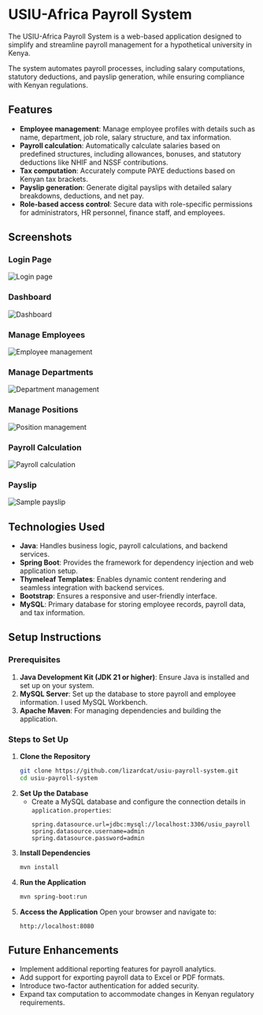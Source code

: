 # **USIU-Africa Payroll System**

The USIU-Africa Payroll System is a web-based application designed to simplify and streamline payroll management for a hypothetical university in Kenya.

The system automates payroll processes, including salary computations, statutory deductions, and payslip generation, while ensuring compliance with Kenyan regulations.

## **Features**

- **Employee management**: Manage employee profiles with details such as name, department, job role, salary structure, and tax information.
- **Payroll calculation**: Automatically calculate salaries based on predefined structures, including allowances, bonuses, and statutory deductions like NHIF and NSSF contributions.
- **Tax computation**: Accurately compute PAYE deductions based on Kenyan tax brackets.
- **Payslip generation**: Generate digital payslips with detailed salary breakdowns, deductions, and net pay.
- **Role-based access control**: Secure data with role-specific permissions for administrators, HR personnel, finance staff, and employees.

## **Screenshots**

### **Login Page**
![Login page](usiu/images/login_page.png)

### **Dashboard**
![Dashboard](usiu/images/main_dashboard.png)

### **Manage Employees**
![Employee management](usiu/images/manage_employees_page.png)

### **Manage Departments**
![Department management](usiu/images/manage_departments_page.png)

### **Manage Positions**
![Position management](usiu/images/manage_positions_page.png)

### **Payroll Calculation**
![Payroll calculation](usiu/images/payroll_calculations_page.png)

### **Payslip**
![Sample payslip](usiu/images/payslip_sample.png)

## **Technologies Used**

- **Java**: Handles business logic, payroll calculations, and backend services.
- **Spring Boot**: Provides the framework for dependency injection and web application setup.
- **Thymeleaf Templates**: Enables dynamic content rendering and seamless integration with backend services.
- **Bootstrap**: Ensures a responsive and user-friendly interface.
- **MySQL**: Primary database for storing employee records, payroll data, and tax information.

## **Setup Instructions**

### **Prerequisites**

1. **Java Development Kit (JDK 21 or higher)**: Ensure Java is installed and set up on your system.
2. **MySQL Server**: Set up the database to store payroll and employee information. I used MySQL Workbench.
3. **Apache Maven**: For managing dependencies and building the application.

### **Steps to Set Up**

1. **Clone the Repository**
   ```bash
   git clone https://github.com/lizardcat/usiu-payroll-system.git
   cd usiu-payroll-system
   ```
2. **Set Up the Database**
   - Create a MySQL database and configure the connection details in `application.properties`:
     ```properties
     spring.datasource.url=jdbc:mysql://localhost:3306/usiu_payroll
     spring.datasource.username=admin
     spring.datasource.password=admin
     ```
3. **Install Dependencies**
   ```bash
   mvn install
   ```
4. **Run the Application**
   ```bash
   mvn spring-boot:run
   ```
5. **Access the Application**
   Open your browser and navigate to:
   ```
   http://localhost:8080
   ```

## **Future Enhancements**

- Implement additional reporting features for payroll analytics.
- Add support for exporting payroll data to Excel or PDF formats.
- Introduce two-factor authentication for added security.
- Expand tax computation to accommodate changes in Kenyan regulatory requirements.
